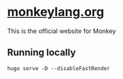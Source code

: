 # [monkeylang.org](http://monkeylang.org)

This is the official website for Monkey

## Running locally

```
hugo serve -D --disableFastRender
```

